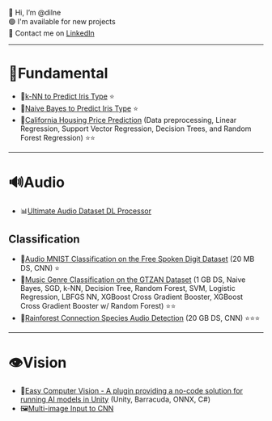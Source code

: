 👋 Hi, I’m @dilne</br>
🟢 I'm available for new projects</br>
💬 Contact me on [LinkedIn](https://www.linkedin.com/in/dmilne98/)

-----
# 📕Fundamental
- 🌼[k-NN to Predict Iris Type](https://github.com/dilne/ML-Fundamentals/blob/main/README.md#k-nn-on-iris-dataset) ⭐️
- 🌼[Naive Bayes to Predict Iris Type](https://github.com/dilne/ML-Fundamentals/blob/main/README.md#naive-bayes-on-iris-dataset) ⭐️
- 🏡[California Housing Price Prediction](https://github.com/dilne/CaliforniaHousing) (Data preprocessing, Linear Regression, Support Vector Regression, Decision Trees, and Random Forest Regression) ⭐️⭐️

-----
# 🔊Audio
- 📊[Ultimate Audio Dataset DL Processor](https://github.com/dilne/Ultimate-Audio-Dataset-DL-Processor)

## Classification
- 🔢[Audio MNIST Classification on the Free Spoken Digit Dataset](https://github.com/dilne/Free-Spoken-Digit-Dataset) (20 MB DS, CNN) ⭐️
- 🎷[Music Genre Classification on the GTZAN Dataset](https://github.com/dilne/GTZAN-Music-Genre-Classification) (1 GB DS, Naive Bayes, SGD, k-NN, Decision Tree, Random Forest, SVM, Logistic Regression, LBFGS NN, XGBoost Cross Gradient Booster, XGBoost Cross Gradient Booster w/ Random Forest) ⭐️⭐️
- 🦜[Rainforest Connection Species Audio Detection](https://github.com/dilne/Rainforest-Connection-Species-Audio-Detection) (20 GB DS, CNN) ⭐️⭐️⭐️

-----
# 👁Vision
- 🔌[Easy Computer Vision - A plugin providing a no-code solution for running AI models in Unity](https://github.com/FuturistAcoustics/EasyComputerVision) (Unity, Barracuda, ONNX, C#)
- 🖼[Multi-image Input to CNN](https://github.com/dilne/Multi-Image-Input-CNN-Preprocessing)

